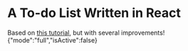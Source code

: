 # A To-do List Written in React

Based on [this tutorial](https://codingthesmartway.com/the-mern-stack-tutorial-building-a-react-crud-application-from-start-to-finish-part-1/), but with several improvements!
{"mode":"full","isActive":false}

